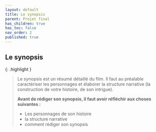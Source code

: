 ```yaml
---
layout: default
title: Le synopsis
parent: Projet final
has_children: true
has_toc: false
nav_order: 2
published: true
---
```

## Le synopsis

{: .highlight }
>Le synopsis est un résumé détaillé du film. Il faut au préalable caractériser les personnages et élaborer la structure narrative (la construction de votre histoire, de son intrigue).
>
>**Avant de rédiger son synopsis, il faut avoir réfléchir aux choses suivantes :** 
>- Les personnages de son histoire
>- la structure narrative
>- comment rédiger son synopsis